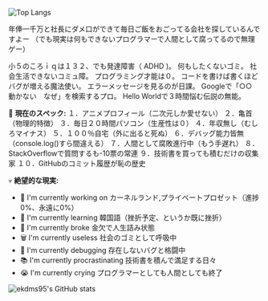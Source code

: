 ![Top Langs](https://github-readme-stats.vercel.app/api/top-langs/?username=ekdms05&layout=compact&theme=tokyonight)

年俸一千万と社長にダメ口ができて毎日ご飯をおごってる会社を探しているんですよー
（でも現実は何もできないプログラマーで人間として腐ってるので無理ゲー）

小５のころｉｑは１３２、でも発達障害（ ADHD )。
何もしたくないゴミ。
社会生活できないコミュ障。
プログラミング才能は０。
コードを書けば書くほどバグが増える魔法使い。
エラーメッセージを見るのが日課。
Googleで「○○　動かない　なぜ」を検索するプロ。
Hello Worldで３時間悩む伝説の無能。

🎯 **現在のスペック:**
１．アニメプロフィール（二次元しか愛せない）
２．亀首（物理的特徴）
３．毎日２０時間パソコン（生産性は０）
４．年収無し（むしろマイナス）
５．１００％自宅（外に出ると死ぬ）
６．デバッグ能力皆無（console.log()すら間違える）
７．人間として腐敗進行中（もう手遅れ）
８．StackOverflowで質問するも-10票の常連
９．技術書を買っても積むだけの収集家
１０．GitHubのコミット履歴が恥の歴史

💀 **絶望的な現実:**
- 🔭 I'm currently working on カーネルランド,プライベートプロゼット（進捗0%、永遠に0%）
- 🌱 I'm currently learning 韓国語（挫折予定、というか既に挫折）
- 💸 I'm currently broke 金欠で人生詰み状態
- 🗑️ I'm currently useless 社会のゴミとして呼吸中
- 🐛 I'm currently debugging 存在しないバグと格闘中
- 📚 I'm currently procrastinating 技術書を積んで満足する日々
- 😭 I'm currently crying プログラマーとしても人間としても終了

![ekdms95's GitHub stats](https://github-readme-stats.vercel.app/api?username=ekdms05&show_icons=true&theme=tokyonight)
